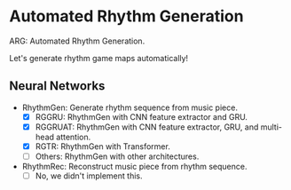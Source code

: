 # Automated Rhythm Generation

ARG: Automated Rhythm Generation.

Let's generate rhythm game maps automatically!

## Neural Networks

- RhythmGen: Generate rhythm sequence from music piece.
  - [x] RGGRU: RhythmGen with CNN feature extractor and GRU.
  - [x] RGGRUAT: RhythmGen with CNN feature extractor, GRU, and multi-head attention.
  - [x] RGTR: RhythmGen with Transformer.
  - [ ] Others: RhythmGen with other architectures.
- RhythmRec: Reconstruct music piece from rhythm sequence.
  - [ ] No, we didn't implement this.

